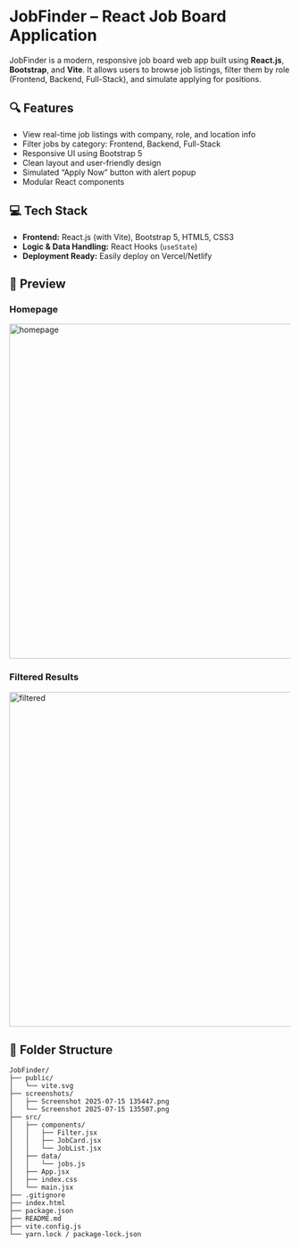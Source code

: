 # JobFinder – React Job Board Application

JobFinder is a modern, responsive job board web app built using **React.js**, **Bootstrap**, and **Vite**. It allows users to browse job listings, filter them by role (Frontend, Backend, Full-Stack), and simulate applying for positions.

## 🔍 Features

- View real-time job listings with company, role, and location info
- Filter jobs by category: Frontend, Backend, Full-Stack
- Responsive UI using Bootstrap 5
- Clean layout and user-friendly design
- Simulated “Apply Now” button with alert popup
- Modular React components

## 💻 Tech Stack

- **Frontend:** React.js (with Vite), Bootstrap 5, HTML5, CSS3
- **Logic & Data Handling:** React Hooks (`useState`)
- **Deployment Ready:** Easily deploy on Vercel/Netlify

## 📸 Preview

### Homepage
<img src="https://github.com/21aansh06/JobFinder/blob/main/screenshots/Screenshot%202025-07-15%20135447.png?raw=true" alt="homepage" width="600"/>

### Filtered Results
<img src="https://github.com/21aansh06/JobFinder/blob/main/screenshots/Screenshot%202025-07-15%20135507.png?raw=true" alt="filtered" width="600"/>


## 🧩 Folder Structure

```
JobFinder/
├── public/
│   └── vite.svg
├── screenshots/
│   ├── Screenshot 2025-07-15 135447.png
│   └── Screenshot 2025-07-15 135507.png
├── src/
│   ├── components/
│   │   ├── Filter.jsx
│   │   ├── JobCard.jsx
│   │   └── JobList.jsx
│   ├── data/
│   │   └── jobs.js
│   ├── App.jsx
│   ├── index.css
│   └── main.jsx
├── .gitignore
├── index.html
├── package.json
├── README.md
├── vite.config.js
└── yarn.lock / package-lock.json

```
